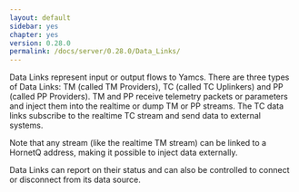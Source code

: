 ```yaml
---
layout: default
sidebar: yes
chapter: yes
version: 0.28.0
permalink: /docs/server/0.28.0/Data_Links/
---
```

Data Links represent input or output flows to Yamcs. There are three types of Data Links: TM (called TM Providers), TC (called TC Uplinkers) and PP (called PP Providers). TM and PP receive telemetry packets or parameters and inject them into the realtime or dump TM or PP streams. The TC data links subscribe to the realtime TC stream and send data to external systems.

Note that any stream (like the realtime TM stream) can be linked to a HornetQ address, making it possible to inject data externally.

Data Links can report on their status and can also be controlled to connect or disconnect from its data source.

